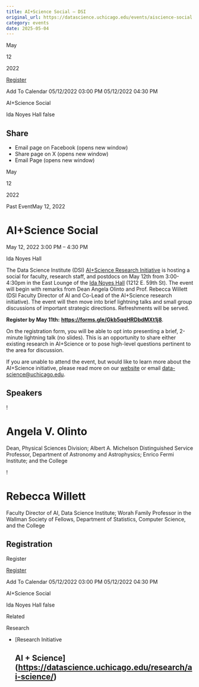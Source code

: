```yaml
---
title: AI+Science Social – DSI
original_url: https://datascience.uchicago.edu/events/aiscience-social
category: events
date: 2025-05-04
---
```


May

12

2022

[Register](https://forms.gle/Y7FZ1QtG6BEgwDue8)

Add To Calendar 05/12/2022 03:00 PM
05/12/2022 04:30 PM

AI+Science Social

Ida Noyes Hall
false

## Share

* Email page on Facebook (opens new window)
* Share page on X (opens new window)
* Email Page (opens new window)

<!-- Table-like structure detected -->

May

12

2022

Past EventMay 12, 2022

# AI+Science Social

May 12, 2022 3:00 PM – 4:30 PM

Ida Noyes Hall

The Data Science Institute (DSI) [AI+Science Research Initiative](https://datascience.uchicago.edu/research/ai-science/) is hosting a social for faculty, research staff, and postdocs on May 12th from 3:00-4:30pm in the East Lounge of the [Ida Noyes Hall](https://maps.uchicago.edu/?location=Ida+Noyes+Hall) (1212 E. 59th St). The event will begin with remarks from Dean Angela Olinto and Prof. Rebecca Willett (DSI Faculty Director of AI and Co-Lead of the AI+Science research initiative). The event will then move into brief lightning talks and small group discussions of important strategic directions. Refreshments will be served.

**Register by May 11th:** **<https://forms.gle/Gkb5qqHRDbdMXt1j8>**.

On the registration form, you will be able to opt into presenting a brief, 2-minute lightning talk (no slides). This is an opportunity to share either existing research in AI+Science or to pose high-level questions pertinent to the area for discussion.

If you are unable to attend the event, but would like to learn more about the AI+Science initiative, please read more on our [website](https://datascience.uchicago.edu/research/ai-science/) or email [data-science@uchicago.edu](mailto:data-science@uchicago.edu).

## Speakers

<!-- Table-like structure detected -->

! 

# Angela V. Olinto

Dean, Physical Sciences Division; Albert A. Michelson Distinguished Service Professor, Department of Astronomy and Astrophysics; Enrico Fermi Institute; and the College

! 

# Rebecca Willett

Faculty Director of AI, Data Science Institute; Worah Family Professor in the Wallman Society of Fellows, Department of Statistics, Computer Science, and the College

## Registration

Register

[Register](https://forms.gle/Y7FZ1QtG6BEgwDue8)

Add To Calendar 05/12/2022 03:00 PM
05/12/2022 04:30 PM

AI+Science Social

Ida Noyes Hall
false

Related

Research

* [Research Initiative

  ## AI + Science](https://datascience.uchicago.edu/research/ai-science/)